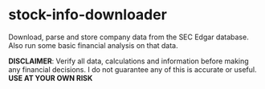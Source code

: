 stock-info-downloader
=====================

Download, parse and store company data from the SEC Edgar database. Also run some basic financial analysis on that data.

**DISCLAIMER**: Verify all data, calculations and information before making any financial decisions. I do not guarantee any of this is accurate or useful. **USE AT YOUR OWN RISK**
